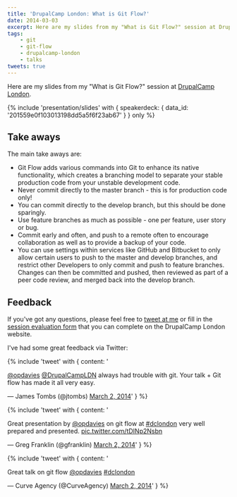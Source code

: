 ```yaml
---
title: 'DrupalCamp London: What is Git Flow?'
date: 2014-03-03
excerpt: Here are my slides from my "What is Git Flow?" session at DrupalCamp London.
tags:
    - git
    - git-flow
    - drupalcamp-london
    - talks
tweets: true
---
```


Here are my slides from my "What is Git Flow?" session at
[DrupalCamp London](http://2014.drupalcamplondon.co.uk).

{% include 'presentation/slides' with { speakerdeck: {
    data_id: '201559e0f103013198dd5a5f6f23ab67' }
} only %}

## Take aways

The main take aways are:

- Git Flow adds various commands into Git to enhance its native functionality,
  which creates a branching model to separate your stable production code from
  your unstable development code.
- Never commit directly to the master branch - this is for production code only!
- You can commit directly to the develop branch, but this should be done
  sparingly.
- Use feature branches as much as possible - one per feature, user story or bug.
- Commit early and often, and push to a remote often to encourage collaboration
  as well as to provide a backup of your code.
- You can use settings within services like GitHub and Bitbucket to only allow
  certain users to push to the master and develop branches, and restrict other
  Developers to only commit and push to feature branches. Changes can then be
  committed and pushed, then reviewed as part of a peer code review, and merged
  back into the develop branch.

## Feedback

If you've got any questions, please feel free to
<a href="http://twitter.com/opdavies" title="My Twitter account">tweet at me</a>
or fill in the
<a href="http://2014.drupalcamplondon.co.uk/node/add/session-evaluation?nid=86&destination=node/86" title="The session evaluation form to submit feedback">session
evaluation form</a> that you can complete on the DrupalCamp London website.

I've had some great feedback via Twitter:

{% include 'tweet' with {
  content: '<p><a href="https://twitter.com/opdavies">@opdavies</a> <a href="https://twitter.com/DrupalCampLDN">@DrupalCampLDN</a> always had trouble with git. Your talk + Git flow has made it all very easy.</p>&mdash; James Tombs (@jtombs) <a href="https://twitter.com/jtombs/statuses/440108072078696449">March 2, 2014</a>'
} %}

{% include 'tweet' with {
  content: '<p>Great presentation by <a href="https://twitter.com/opdavies">@opdavies</a> on git flow at <a href="https://twitter.com/search?q=%23dclondon&amp;src=hash">#dclondon</a> very well prepared and presented. <a href="http://t.co/tDINp2Nsbn">pic.twitter.com/tDINp2Nsbn</a></p>&mdash; Greg Franklin (@gfranklin) <a href="https://twitter.com/gfranklin/statuses/440104311276969984">March 2, 2014</a>'
} %}

{% include 'tweet' with {
  content: '<p>Great talk on git flow <a href="https://twitter.com/opdavies">@opdavies</a> <a href="https://twitter.com/search?q=%23dclondon&amp;src=hash">#dclondon</a></p>&mdash; Curve Agency (@CurveAgency) <a href="https://twitter.com/CurveAgency/statuses/440095250775035904">March 2, 2014</a>'
} %}
